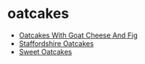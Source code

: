 # oatcakes

 * [Oatcakes With Goat Cheese And Fig](../../index/o/oatcakes-with-goat-cheese-and-fig-13663.json)
 * [Staffordshire Oatcakes](../../index/s/staffordshire-oatcakes.json)
 * [Sweet Oatcakes](../../index/s/sweet-oatcakes.json)
